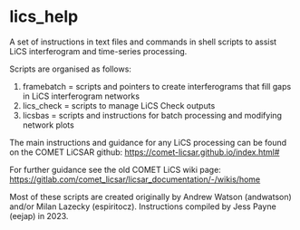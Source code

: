 # lics_help

A set of instructions in text files and commands in shell scripts to assist LiCS interferogram and time-series processing.

Scripts are organised as follows:

1. framebatch = scripts and pointers to create interferograms that fill gaps in LiCS interferogram networks
2. lics_check = scripts to manage LiCS Check outputs
3. licsbas = scripts and instructions for batch processing and modifying network plots

The main instructions and guidance for any LiCS processing can be found on the COMET LiCSAR github: https://comet-licsar.github.io/index.html#

For further guidance see the old COMET LiCS wiki page: https://gitlab.com/comet_licsar/licsar_documentation/-/wikis/home

Most of these scripts are created originally by Andrew Watson (andwatson) and/or Milan Lazecky (espiritocz).
Instructions compiled by Jess Payne (eejap) in 2023.
